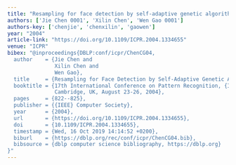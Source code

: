 ```yaml
---
title: "Resampling for face detection by self-adaptive genetic algorithm"
authors: ['Jie Chen 0001', 'Xilin Chen', 'Wen Gao 0001']
authors-key: ['chenjie', 'chenxilin', 'gaowen']
year: "2004"
article-link: "https://doi.org/10.1109/ICPR.2004.1334655"
venue: "ICPR"
bibex: "@inproceedings{DBLP:conf/icpr/ChenCG04,
  author    = {Jie Chen and
               Xilin Chen and
               Wen Gao},
  title     = {Resampling for Face Detection by Self-Adaptive Genetic Algorithm},
  booktitle = {17th International Conference on Pattern Recognition, {ICPR} 2004,
               Cambridge, UK, August 23-26, 2004},
  pages     = {822--825},
  publisher = {{IEEE} Computer Society},
  year      = {2004},
  url       = {https://doi.org/10.1109/ICPR.2004.1334655},
  doi       = {10.1109/ICPR.2004.1334655},
  timestamp = {Wed, 16 Oct 2019 14:14:52 +0200},
  biburl    = {https://dblp.org/rec/conf/icpr/ChenCG04.bib},
  bibsource = {dblp computer science bibliography, https://dblp.org}
}"
---
```

